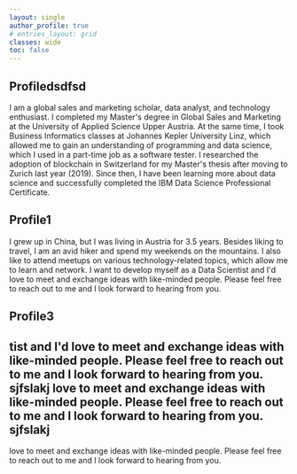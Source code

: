 ```yaml
---
layout: single
author_profile: true
# entries_layout: grid
classes: wide
toc: false
---
```

## Profiledsdfsd  
I am a global sales and marketing scholar, data analyst, and technology enthusiast. I completed my Master's degree in Global Sales and Marketing at the University of Applied Science Upper Austria. At the same time, I took Business Informatics classes at Johannes Kepler University Linz, which allowed me to gain an understanding of programming and data science, which I used in a part-time job as a software tester. I researched the adoption of blockchain in Switzerland for my Master's thesis after moving to Zurich last year (2019). Since then, I have been learning more about data science and successfully completed the IBM Data Science Professional Certificate.
## Profile1
I grew up in China, but I was living in Austria for 3.5 years. Besides liking to travel, I am an avid hiker and spend my weekends on the mountains. I also like to attend meetups on various technology-related topics, which allow me to learn and network. I want to develop myself as a Data Scientist and I'd love to meet and exchange ideas with like-minded people. Please feel free to reach out to me and I look forward to hearing from you.
## Profile3
tist and I'd love to meet and exchange ideas with like-minded people. Please feel free to reach out to me and I look forward to hearing from you.
<b>sjfslakj</b>
 love to meet and exchange ideas with like-minded people. Please feel free to reach out to me and I look forward to hearing from you.
 <b>sjfslakj</b>
 ---
 love to meet and exchange ideas with like-minded people. Please feel free to reach out to me and I look forward to hearing from you.
